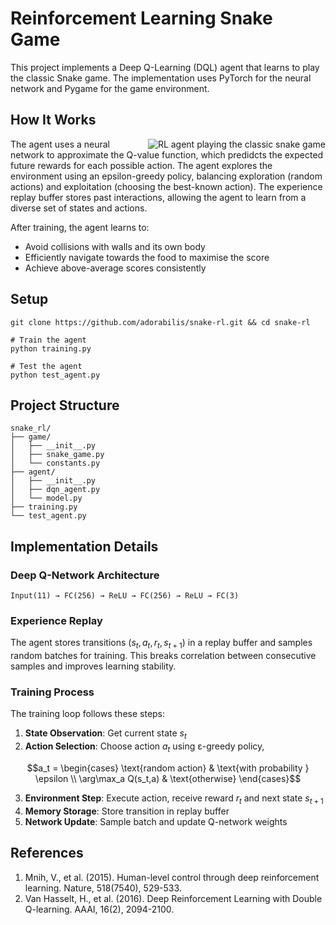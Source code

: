 # Reinforcement Learning Snake Game

This project implements a Deep Q-Learning (DQL) agent that learns to play the classic Snake game. The implementation uses PyTorch for the neural network and Pygame for the game environment.

## How It Works

<img align="right" src="https://github.com/user-attachments/assets/2f912ded-5699-4316-a591-b6e4ef65440a" alt="RL agent playing the classic snake game">

The agent uses a neural network to approximate the Q-value function, which predidcts the expected future rewards for each possible action. The agent explores the environment using an epsilon-greedy policy, balancing exploration (random actions) and exploitation (choosing the best-known action). The experience replay buffer stores past interactions, allowing the agent to learn from a diverse set of states and actions.

After training, the agent learns to:

- Avoid collisions with walls and its own body
- Efficiently navigate towards the food to maximise the score
- Achieve above-average scores consistently

## Setup

```shell
git clone https://github.com/adorabilis/snake-rl.git && cd snake-rl

# Train the agent
python training.py

# Test the agent
python test_agent.py
```

## Project Structure

```
snake_rl/
├── game/
│   ├── __init__.py
│   ├── snake_game.py
│   └── constants.py
├── agent/
│   ├── __init__.py
│   ├── dqn_agent.py
│   └── model.py
├── training.py
└── test_agent.py
```

## Implementation Details

### Deep Q-Network Architecture

```
Input(11) → FC(256) → ReLU → FC(256) → ReLU → FC(3)
```

### Experience Replay
The agent stores transitions $(s_t, a_t, r_t, s_{t+1})$ in a replay buffer and samples random batches for training. This breaks correlation between consecutive samples and improves learning stability.

### Training Process

The training loop follows these steps:

1. **State Observation**: Get current state $s_t$
2. **Action Selection**: Choose action $a_t$ using ε-greedy policy,

$$a_t = \begin{cases}
\text{random action} & \text{with probability } \epsilon \\
\arg\max_a Q(s_t,a) & \text{otherwise}
\end{cases}$$

3. **Environment Step**: Execute action, receive reward $r_t$ and next state $s_{t+1}$
4. **Memory Storage**: Store transition in replay buffer
5. **Network Update**: Sample batch and update Q-network weights

## References

1. Mnih, V., et al. (2015). Human-level control through deep reinforcement learning. Nature, 518(7540), 529-533.
2. Van Hasselt, H., et al. (2016). Deep Reinforcement Learning with Double Q-learning. AAAI, 16(2), 2094-2100.
